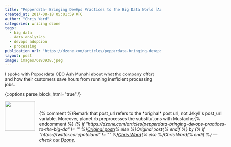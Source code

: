 ```yaml
---
title: "Pepperdata- Bringing DevOps Practices to the Big Data World [Audio]"
created_at: 2017-08-18 05:01:59 UTC
author: "Chris Ward"
categories: writing dzone
tags:
  - big data
  - data analytics
  - devops adoption
  - processing
publication_url: "https://dzone.com/articles/pepperdata-bringing-devops-practices-to-the-big-da"
layout: post
image: images/6293938.jpeg
---
```

I spoke with Pepperdata CEO Ash Munshi about what the company offers and how their customers save hours from running inefficient processing jobs.


{::options parse_block_html="true" /}
<div class="author">
   <img src="https://www.rss-specifications.com/rss-spec-rss.gif" style="width: 96px; height: 96;">
   <span style="position: absolute; padding: 32px 15px;">{% comment %}Remark that post_url refers to the *original* post url, not Jekyll's post_url variable. Moreover, planet.rb preprocesses the substitutions with Mustache.{% endcomment %}
      <i>{% if "https://dzone.com/articles/pepperdata-bringing-devops-practices-to-the-big-da" != "" %}<a href="https://dzone.com/articles/pepperdata-bringing-devops-practices-to-the-big-da">Original post</a>{% else %}Original post{% endif %} by {% if "https://twitter.com/poteland" != "" %}<a href="https://twitter.com/poteland">Chris Ward</a>{% else %}Chris Ward{% endif %} &mdash; check out <a href="https://dzone.com">Dzone</a>.</i>
  </span>
</div>
